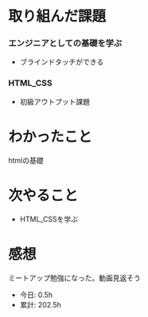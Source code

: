 # 取り組んだ課題
### エンジニアとしての基礎を学ぶ
* ブラインドタッチができる
### HTML_CSS
* 初級アウトプット課題
# わかったこと
htmlの基礎
# 次やること
* HTML_CSSを学ぶ
# 感想
ミートアップ勉強になった。動画見返そう
* 今日: 0.5h
* 累計: 202.5h
